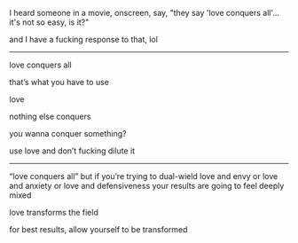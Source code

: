 I heard someone in a movie, onscreen, say, "they say 'love conquers all'... it's not so easy, is it?"

and I have a fucking response to that, lol

---

love conquers all

that’s what you have to use

love

nothing else conquers

you wanna conquer something?

use love and don’t fucking dilute it

---

“love conquers all” but if you’re trying to dual-wield love and envy or love and anxiety or love and defensiveness your results are going to feel deeply mixed

love transforms the field

for best results, allow yourself to be transformed
